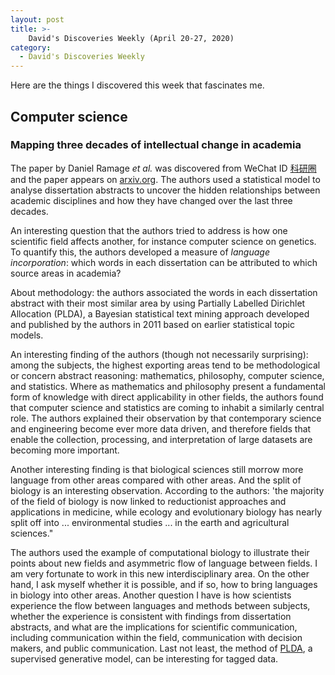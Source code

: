 ```yaml
---
layout: post
title: >- 
    David's Discoveries Weekly (April 20-27, 2020)
category: 
  - David's Discoveries Weekly 
---
```


Here are the things I discovered this week that fascinates me.

## Computer science

### Mapping three decades of intellectual change in academia

The paper by Daniel Ramage *et al.* was discovered from WeChat ID [科研圈](https://mp.weixin.qq.com/s/r7zIR77_XGzuG-9Sa24sdQ) and the paper appears on [arxiv.org](https://arxiv.org/abs/2004.01291). The authors used a statistical model to analyse dissertation abstracts to uncover the hidden relationships between academic disciplines and how they have changed over the last three decades.

An interesting question that the authors tried to address is how one scientific
field affects another, for instance computer science on genetics. To quantify
this, the authors developed a measure of *language incorporation*: which words
in each dissertation can be attributed to which source areas in academia?

About methodology: the authors associated the words in each dissertation
abstract with their most similar area by using Partially Labelled Dirichlet
Allocation (PLDA), a Bayesian statistical text mining approach developed and
published by the authors in 2011 based on earlier statistical topic models.

An interesting finding of the authors (though not necessarily surprising): among
the subjects, the highest exporting areas tend to be methodological or concern
abstract reasoning: mathematics, philosophy, computer science, and statistics.
Where as mathematics and philosophy present a fundamental form of knowledge with
direct applicability in other fields, the authors found that computer science
and statistics are coming to inhabit a similarly central role. The authors
explained their observation by that contemporary science and engineering become
ever more data driven, and therefore fields that enable the collection,
processing, and interpretation of large datasets are becoming more important.

Another interesting finding is that biological sciences still morrow more
language from other areas compared with other areas. And the split of biology is
an interesting observation. According to the authors: 'the majority of the field
of biology is now linked to reductionist approaches and applications in
medicine, while ecology and evolutionary biology has nearly split off into ...
environmental studies ... in the earth and agricultural sciences."

The authors used the example of computational biology to illustrate their points
about new fields and asymmetric flow of language between fields. I am very
fortunate to work in this new interdisciplinary area. On the other hand, I ask
myself whether it is possible, and if so, how to bring languages in biology into
other areas. Another question I have is how scientists experience the flow
between languages and methods between subjects, whether the experience is
consistent with findings from dissertation abstracts, and what are the
implications for scientific communication, including communication within the
field, communication with decision makers, and public communication. Last not
least, the method of [PLDA](https://dl.acm.org/doi/10.1145/2020408.2020481), a
supervised generative model, can be interesting for tagged data. 
